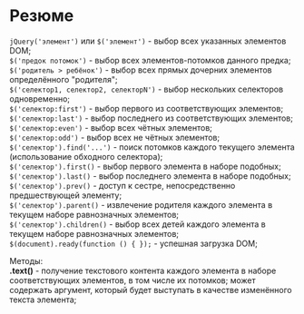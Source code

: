 # Резюме

`jQuery('элемент')` или `$('элемент')` - выбор всех указанных элементов DOM;   
`$('предок потомок')` - выбор всех элементов-потомков данного предка;   
`$('родитель > ребёнок')` - выбор всех прямых дочерних элементов  определённого "родителя";   
`$('селектор1, селектор2, селекторN')` - выбор нескольких селекторов одновременно;   
`$('селектор:first')` - выбор первого из соответствующих элементов;    
`$('селектор:last')` - выбор последнего из соответствующих элементов;   
`$('селектор:ev­en')` - выбор всех чётных элементов;   
`$('селектор:odd')` - выбор всех не чётных элементов;   
`$('селектор').find­('...')` - поиск потомков каждого текущего элемента (использование обходного селектора);   
`$('селектор').first()` - выбор первого элемента в наборе подобных;   
`$('селектор').last()` - выбор последнего элемента в наборе подобных;   
`$('селектор').pre­v()` - доступ к сестре, непосредственно предшествующей элементу;   
`$('селектор').paren­t()` - извлечение родителя каждого элемента в текущем наборе равнозначных элементов;   
`$('селектор').children­()` - выбор всех детей каждого элемента в текущем наборе равнозначных элементов;   
`$(document).ready(function () { });` - успешная загрузка DOM;   

Методы:   
**.text()** - получение текстового контента каждого элемента в наборе соответствующих элементов, в том числе их потомков; может содержать аргумент, который будет выступать в качестве изменённого текста элемента;     